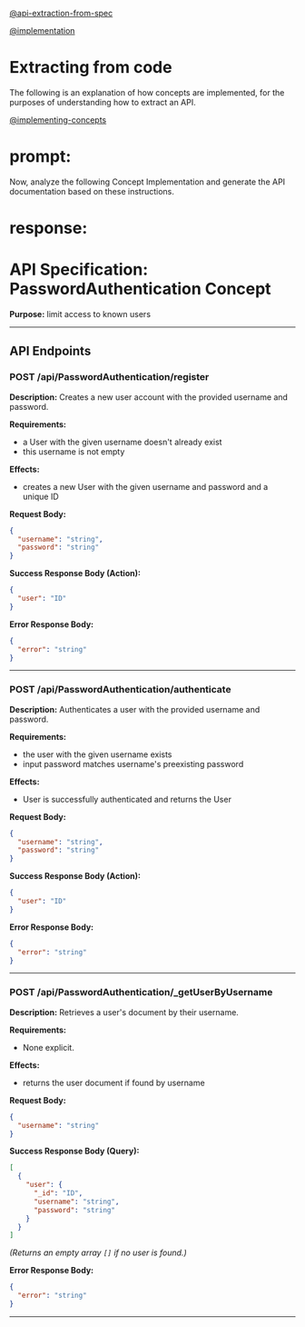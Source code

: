 [@api-extraction-from-spec](../../tools/api-extraction-from-spec.md)

[@implementation](../../../src/concepts/PasswordAuthentication/PasswordAuthenticationConcept.ts)
# Extracting from code

The following is an explanation of how concepts are implemented, for the purposes of understanding how to extract an API.

[@implementing-concepts](../../background/implementing-concepts.md)

# prompt: 

Now, analyze the following Concept Implementation and generate the API documentation based on these instructions.
# response:

# API Specification: PasswordAuthentication Concept

**Purpose:** limit access to known users

---

## API Endpoints

### POST /api/PasswordAuthentication/register

**Description:** Creates a new user account with the provided username and password.

**Requirements:**
- a User with the given username doesn't already exist
- this username is not empty

**Effects:**
- creates a new User with the given username and password and a unique ID

**Request Body:**
```json
{
  "username": "string",
  "password": "string"
}
```

**Success Response Body (Action):**
```json
{
  "user": "ID"
}
```

**Error Response Body:**
```json
{
  "error": "string"
}
```

---

### POST /api/PasswordAuthentication/authenticate

**Description:** Authenticates a user with the provided username and password.

**Requirements:**
- the user with the given username exists
- input password matches username's preexisting password

**Effects:**
- User is successfully authenticated and returns the User

**Request Body:**
```json
{
  "username": "string",
  "password": "string"
}
```

**Success Response Body (Action):**
```json
{
  "user": "ID"
}
```

**Error Response Body:**
```json
{
  "error": "string"
}
```

---

### POST /api/PasswordAuthentication/_getUserByUsername

**Description:** Retrieves a user's document by their username.

**Requirements:**
- None explicit.

**Effects:**
- returns the user document if found by username

**Request Body:**
```json
{
  "username": "string"
}
```

**Success Response Body (Query):**
```json
[
  {
    "user": {
      "_id": "ID",
      "username": "string",
      "password": "string"
    }
  }
]
```
*(Returns an empty array `[]` if no user is found.)*

**Error Response Body:**
```json
{
  "error": "string"
}
```

---